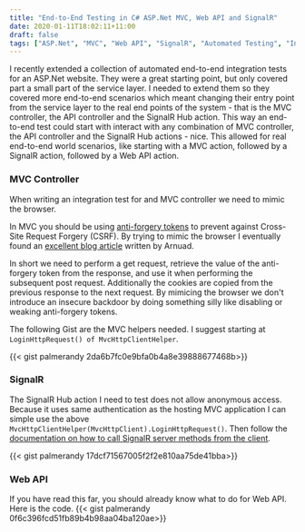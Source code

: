 ```yaml
---
title: "End-to-End Testing in C# ASP.Net MVC, Web API and SignalR"
date: 2020-01-11T18:02:11+11:00
draft: false
tags: ["ASP.Net", "MVC", "Web API", "SignalR", "Automated Testing", "Integration Testing", "End-to-End Testing"]
---
```


I recently extended a collection of automated end-to-end integration tests for an ASP.Net website.  They were a great starting point, but only covered part a small part of the service layer.  I needed to extend them so they covered more end-to-end scenarios which meant changing their entry point from the service layer to the real end points of the system - that is the MVC controller, the API controller and the SignalR Hub action. This way an end-to-end test could start with interact with any combination of MVC controller, the API controller and the SignalR Hub actions - nice.  This allowed for real end-to-end world scenarios, like starting with a MVC action, followed by a SignalR action, followed by a Web API action.

### MVC Controller

When writing an integration test for and MVC controller we need to mimic the browser.  

In MVC you should be using [anti-forgery tokens](https://docs.microsoft.com/en-us/aspnet/web-api/overview/security/preventing-cross-site-request-forgery-csrf-attacks) to prevent against Cross-Site Request Forgery (CSRF).  By trying to mimic the browser I eventually found an [excellent blog article](https://geeklearning.io/asp-net-core-mvc-testing-and-the-synchronizer-token-pattern/) written by Arnuad.  

In short we need to perform a get request, retrieve the value of the anti-forgery token from the response, and use it when performing the subsequent post request.  Additionally the cookies are copied from the previous response to the next request. By mimicing the browser we don't introduce an insecure backdoor by doing something silly like disabling or weaking anti-forgery tokens.

The following Gist are the MVC helpers needed. I suggest starting at ```LoginHttpRequest() of MvcHttpClientHelper```.

{{< gist palmerandy 2da6b7fc0e9bfa0b4a8e39888677468b>}}

### SignalR

The SignalR Hub action I need to test does not allow anonymous access.  Because it uses same authentication as the hosting MVC application I can simple use the above ```MvcHttpClientHelper(MvcHttpClient).LoginHttpRequest()```.  Then follow the [documentation on how to call SignalR server methods from the client](https://docs.microsoft.com/en-us/aspnet/signalr/overview/guide-to-the-api/hubs-api-guide-net-client#how-to-call-server-methods-from-the-client).  

{{< gist palmerandy 17dcf71567005f2f2e810aa75de41bba>}}

### Web API

If you have read this far, you should already know what to do for Web API.  Here is the code.
{{< gist palmerandy 0f6c396fcd51fb89b4b98aa04ba120ae>}}
